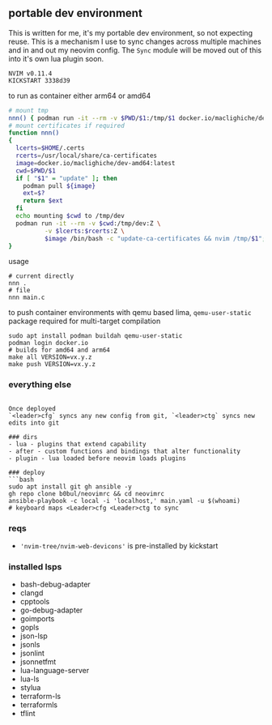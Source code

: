 ## portable dev environment
This is written for me, it's my portable dev environment, so not expecting reuse. This is a mechanism I use to sync
changes across multiple machines and in and out my neovim config. The `Sync` module will be moved out of this into it's own lua plugin soon.

```
NVIM v0.11.4
KICKSTART 3338d39
```
to run as container either arm64 or amd64

```bash
# mount tmp 
nnn() { podman run -it --rm -v $PWD/$1:/tmp/$1 docker.io/maclighiche/dev-arm64:latest /bin/bash -c "nvim /tmp/$1"; }
# mount certificates if required
function nnn()
{
  lcerts=$HOME/.certs
  rcerts=/usr/local/share/ca-certificates
  image=docker.io/maclighiche/dev-amd64:latest
  cwd=$PWD/$1
  if [ "$1" = "update" ]; then
    podman pull ${image}
    ext=$?
    return $ext
  fi
  echo mounting $cwd to /tmp/dev
  podman run -it --rm -v $cwd:/tmp/dev:Z \
          -v $lcerts:$rcerts:Z \
          $image /bin/bash -c "update-ca-certificates && nvim /tmp/$1";
}
```

usage
```console
# current directly
nnn .
# file
nnn main.c
```
to push container environments with qemu based lima, `qemu-user-static` package required for multi-target compilation
```console
sudo apt install podman buildah qemu-user-static
podman login docker.io
# builds for amd64 and arm64
make all VERSION=vx.y.z
make push VERSION=vx.y.z
```
### everything else
```

Once deployed 
`<leader>cfg` syncs any new config from git, `<leader>ctg` syncs new edits into git

### dirs
- lua - plugins that extend capability
- after - custom functions and bindings that alter functionality
- plugin - lua loaded before neovim loads plugins 

### deploy 
```bash
sudo apt install git gh ansible -y
gh repo clone b0bul/neovimrc && cd neovimrc
ansible-playbook -c local -i 'localhost,' main.yaml -u $(whoami)
# keyboard maps <Leader>cfg <Leader>ctg to sync 
```
### reqs 
- `'nvim-tree/nvim-web-devicons'` is pre-installed by kickstart

### installed lsps
- bash-debug-adapter
- clangd
- cpptools
- go-debug-adapter
- goimports
- gopls
- json-lsp
- jsonls
- jsonlint
- jsonnetfmt
- lua-language-server
- lua-ls
- stylua
- terraform-ls
- terraformls
- tflint
